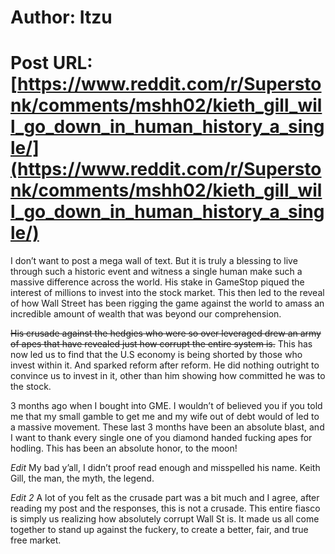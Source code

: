 # Author: Itzu
# Post URL: [https://www.reddit.com/r/Superstonk/comments/mshh02/kieth_gill_will_go_down_in_human_history_a_single/](https://www.reddit.com/r/Superstonk/comments/mshh02/kieth_gill_will_go_down_in_human_history_a_single/)


I don’t want to post a mega wall of text. But it is truly a blessing to live through such a historic event and witness a single human make such a massive difference across the world. His stake in GameStop piqued the interest of millions to invest into the stock market. This then led to the reveal of how Wall Street has been rigging the game against the world to amass an incredible amount of wealth that was beyond our comprehension. 

~~His crusade against the hedgies who were so over leveraged drew an army of apes that have revealed just how corrupt the entire system is.~~ This has now led us to find that the U.S economy is being shorted by those who invest within it. And sparked reform after reform. He did nothing outright to convince us to invest in it, other than him showing how committed he was to the stock. 

3 months ago when I bought into GME. I wouldn’t of believed you if you told me that my small gamble to get me and my wife out of debt would of led to a massive movement. These last 3 months have been an absolute blast, and I want to thank every single one of you diamond handed fucking apes for hodling. This has been an absolute honor, to the moon!

*Edit* My bad y’all, I didn’t proof read enough and misspelled his name. Keith Gill, the man, the myth, the legend.

*Edit 2* A lot of you felt as the crusade part was a bit much and I agree, after reading my post and the responses, this is not a crusade. This entire fiasco is simply us realizing how absolutely corrupt Wall St is. It made us all come together to stand up against the fuckery, to create a better, fair, and true free market.